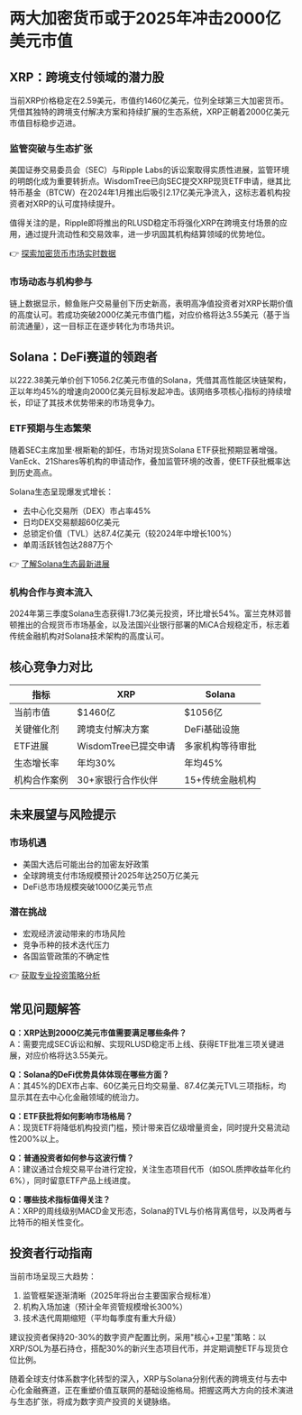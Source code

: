 # 两大加密货币或于2025年冲击2000亿美元市值

## XRP：跨境支付领域的潜力股

当前XRP价格稳定在2.59美元，市值约1460亿美元，位列全球第三大加密货币。凭借其独特的跨境支付解决方案和持续扩展的生态系统，XRP正朝着2000亿美元市值目标稳步迈进。

### 监管突破与生态扩张
美国证券交易委员会（SEC）与Ripple Labs的诉讼案取得实质性进展，监管环境的明朗化成为重要转折点。WisdomTree已向SEC提交XRP现货ETF申请，继其比特币基金（BTCW）在2024年1月推出后吸引2.17亿美元净流入，这标志着机构投资者对XRP的认可度持续提升。

值得关注的是，Ripple即将推出的RLUSD稳定币将强化XRP在跨境支付场景的应用，通过提升流动性和交易效率，进一步巩固其机构结算领域的优势地位。

👉 [探索加密货币市场实时数据](https://bit.ly/okx_welcome)

### 市场动态与机构参与
链上数据显示，鲸鱼账户交易量创下历史新高，表明高净值投资者对XRP长期价值的高度认可。若成功突破2000亿美元市值门槛，对应价格将达3.55美元（基于当前流通量），这一目标正在逐步转化为市场共识。

## Solana：DeFi赛道的领跑者
以222.38美元单价创下1056.2亿美元市值的Solana，凭借其高性能区块链架构，正以年均45%的增速向2000亿美元目标发起冲击。该网络多项核心指标的持续增长，印证了其技术优势带来的市场竞争力。

### ETF预期与生态繁荣
随着SEC主席加里·根斯勒的卸任，市场对现货Solana ETF获批预期显著增强。VanEck、21Shares等机构的申请动作，叠加监管环境的改善，使ETF获批概率达到历史高点。

Solana生态呈现爆发式增长：
- 去中心化交易所（DEX）市占率45%
- 日均DEX交易额超60亿美元
- 总锁定价值（TVL）达87.4亿美元（较2024年中增长100%）
- 单周活跃钱包达2887万个

👉 [了解Solana生态最新进展](https://bit.ly/okx_welcome)

### 机构合作与资本流入
2024年第三季度Solana生态获得1.73亿美元投资，环比增长54%。富兰克林邓普顿推出的合规货币市场基金，以及法国兴业银行部署的MiCA合规稳定币，标志着传统金融机构对Solana技术架构的高度认可。

## 核心竞争力对比

| 指标          | XRP                 | Solana              |
|---------------|---------------------|---------------------|
| 当前市值      | $1460亿             | $1056亿             |
| 关键催化剂    | 跨境支付解决方案    | DeFi基础设施        |
| ETF进展       | WisdomTree已提交申请| 多家机构等待审批    |
| 生态增长率    | 年均30%             | 年均45%             |
| 机构合作案例  | 30+家银行合作伙伴   | 15+传统金融机构     |

## 未来展望与风险提示

### 市场机遇
- 美国大选后可能出台的加密友好政策
- 全球跨境支付市场规模预计2025年达250万亿美元
- DeFi总市场规模突破1000亿美元节点

### 潜在挑战
- 宏观经济波动带来的市场风险
- 竞争币种的技术迭代压力
- 各国监管政策的不确定性

👉 [获取专业投资策略分析](https://bit.ly/okx_welcome)

## 常见问题解答

**Q：XRP达到2000亿美元市值需要满足哪些条件？**  
A：需要完成SEC诉讼和解、实现RLUSD稳定币上线、获得ETF批准三项关键进展，对应价格将达3.55美元。

**Q：Solana的DeFi优势具体体现在哪些方面？**  
A：其45%的DEX市占率、60亿美元日均交易量、87.4亿美元TVL三项指标，均显示其在去中心化金融领域的统治力。

**Q：ETF获批将如何影响市场格局？**  
A：现货ETF将降低机构投资门槛，预计带来百亿级增量资金，同时提升交易流动性200%以上。

**Q：普通投资者如何参与这波行情？**  
A：建议通过合规交易平台进行定投，关注生态项目代币（如SOL质押收益年化约6%），同时留意ETF产品上线进度。

**Q：哪些技术指标值得关注？**  
A：XRP的周线级别MACD金叉形态，Solana的TVL与价格背离信号，以及两者与比特币的相关性变化。

## 投资者行动指南

当前市场呈现三大趋势：
1. 监管框架逐渐清晰（2025年将出台主要国家合规标准）
2. 机构入场加速（预计全年资管规模增长300%）
3. 技术迭代周期缩短（平均每季度有重大升级）

建议投资者保持20-30%的数字资产配置比例，采用"核心+卫星"策略：以XRP/SOL为基石持仓，搭配30%的新兴生态项目代币，并定期调整ETF与现货仓位比例。

随着全球支付体系数字化转型的深入，XRP与Solana分别代表的跨境支付与去中心化金融赛道，正在重塑价值互联网的基础设施格局。把握这两大方向的技术演进与生态扩张，将成为数字资产投资的关键脉络。